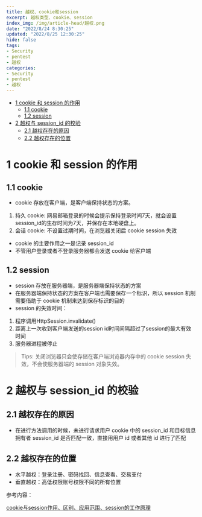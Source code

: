 ```yaml
---
title: 越权、cookie和session
excerpt: 越权类型、cookie、session
index_img: /img/article-head/越权.png
date: "2022/8/24 8:30:25"
updated: "2022/8/25 12:30:25"
hide: false
tags:
- Security
- pentest
- 越权
categories:
- Security
- pentest
- 越权
---
```


- [1 cookie 和 session 的作用](#1-cookie-和-session-的作用)
  - [1.1 cookie](#11-cookie)
  - [1.2 session](#12-session)
- [2 越权与 session_id 的校验](#2-越权与-session_id-的校验)
  - [2.1 越权存在的原因](#21-越权存在的原因)
  - [2.2 越权存在的位置](#22-越权存在的位置)

# 1 cookie 和 session 的作用

## 1.1 cookie

- cookie 存放在客户端，是客户端保持状态的方案。
1. 持久 cookie: 网易邮箱登录的时候会提示保持登录时间7天，就会设置session_id的生存时间为7天，并保存在本地硬盘上。
2. 会话 cookie: 不设置过期时间，在浏览器关闭后 cookie session 失效
- cookie 的主要作用之一是记录 session_id 
- 不管用户登录或者不登录服务器都会发送 cookie 给客户端

## 1.2 session

- session 存放在服务器端，是服务器端保持状态的方案
- 在服务器端保持状态的方案在客户端也需要保存一个标识，所以 session 机制需要借助于 cookie 机制来达到保存标识的目的
- session 的失效时间：
1. 程序调用HttpSession.invalidate()
2. 距离上一次收到客户端发送的session id时间间隔超过了session的最大有效时间
3. 服务器进程被停止
> Tips: 关闭浏览器只会使存储在客户端浏览器内存中的 cookie session 失效，不会使服务器端的 session 对象失效。

# 2 越权与 session_id 的校验

## 2.1 越权存在的原因

- 在进行方法调用的时候，未进行请求用户 cookie 中的 session_id 和目标信息拥有者 session_id 是否匹配一致，直接用用户 id 或者其他 id 进行了匹配

## 2.2 越权存在的位置

- 水平越权：登录注册、密码找回、信息查看、交易支付
- 垂直越权：高低权限账号权限不同的所有位置

参考内容：

[cookie与session作用、区别、应用范围、session的工作原理](https://developer.aliyun.com/article/684252)
